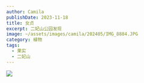 ```yaml
---
author: Camila
publishDate: 2023-11-18
title: 女贞
excerpt: 二妃山公园发现
image: ~/assets/images/camila/202405/IMG_8884.JPG
category: 植物
tags:
  - 果实
  - 二妃山
---
```


![](~/assets/images/camila/202405/IMG_8884.JPG)



